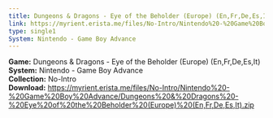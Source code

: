 ```yaml
---
title: Dungeons & Dragons - Eye of the Beholder (Europe) (En,Fr,De,Es,It)
link: https://myrient.erista.me/files/No-Intro/Nintendo%20-%20Game%20Boy%20Advance/Dungeons%20&%20Dragons%20-%20Eye%20of%20the%20Beholder%20(Europe)%20(En,Fr,De,Es,It).zip
type: single1
System: Nintendo - Game Boy Advance
---
```

<b>Game:</b> Dungeons & Dragons - Eye of the Beholder (Europe) (En,Fr,De,Es,It)<br>
<b>System:</b> Nintendo - Game Boy Advance<br>
<b>Collection:</b> No-Intro<br>
<b>Download:</b> https://myrient.erista.me/files/No-Intro/Nintendo%20-%20Game%20Boy%20Advance/Dungeons%20&%20Dragons%20-%20Eye%20of%20the%20Beholder%20(Europe)%20(En,Fr,De,Es,It).zip
